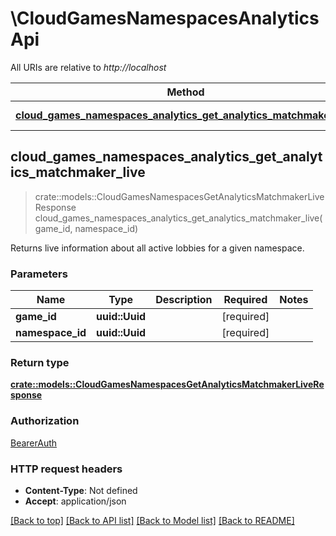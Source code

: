 # \CloudGamesNamespacesAnalyticsApi

All URIs are relative to *http://localhost*

Method | HTTP request | Description
------------- | ------------- | -------------
[**cloud_games_namespaces_analytics_get_analytics_matchmaker_live**](CloudGamesNamespacesAnalyticsApi.md#cloud_games_namespaces_analytics_get_analytics_matchmaker_live) | **GET** /games/{game_id}/namespaces/{namespace_id}/analytics/matchmaker/live | 



## cloud_games_namespaces_analytics_get_analytics_matchmaker_live

> crate::models::CloudGamesNamespacesGetAnalyticsMatchmakerLiveResponse cloud_games_namespaces_analytics_get_analytics_matchmaker_live(game_id, namespace_id)


Returns live information about all active lobbies for a given namespace.

### Parameters


Name | Type | Description  | Required | Notes
------------- | ------------- | ------------- | ------------- | -------------
**game_id** | **uuid::Uuid** |  | [required] |
**namespace_id** | **uuid::Uuid** |  | [required] |

### Return type

[**crate::models::CloudGamesNamespacesGetAnalyticsMatchmakerLiveResponse**](CloudGamesNamespacesGetAnalyticsMatchmakerLiveResponse.md)

### Authorization

[BearerAuth](../README.md#BearerAuth)

### HTTP request headers

- **Content-Type**: Not defined
- **Accept**: application/json

[[Back to top]](#) [[Back to API list]](../README.md#documentation-for-api-endpoints) [[Back to Model list]](../README.md#documentation-for-models) [[Back to README]](../README.md)

